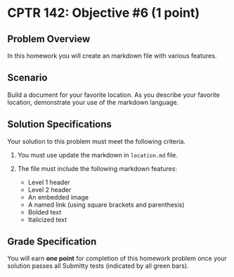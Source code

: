 # CPTR 142: Objective #6 (1 point)

## Problem Overview

In this homework you will create an markdown file with various features.

## Scenario

Build a document for your favorite location. As you describe your favorite location, demonstrate your use of the markdown language.

## Solution Specifications

Your solution to this problem must meet the following criteria.

1. You must use update the markdown in `location.md` file.

1. The file must include the following markdown features:

    * Level 1 header
    * Level 2 header
    * An embedded image
    * A named link (using square brackets and parenthesis)
    * Bolded text
    * Italicized text

## Grade Specification

You will earn **one point** for completion of this homework problem once your solution passes all Submitty tests (indicated by all green bars).
